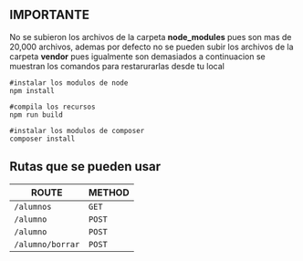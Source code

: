 
## IMPORTANTE
 No se subieron los archivos de la carpeta **node_modules** pues son mas de 20,000 archivos, ademas por defecto no se pueden subir los archivos de la carpeta **vendor** pues igualmente son demasiados a continuacion se muestran los comandos para restarurarlas desde tu local
 ```
 #instalar los modulos de node
 npm install

 #compila los recursos
 npm run build

 #instalar los modulos de composer
 composer install
 ```
 ## Rutas que se pueden usar
| ROUTE            | METHOD                |
|------------------|-----------------------|
| `/alumnos`       | `GET`                 |
| `/alumno`        | `POST`                |
| `/alumno`        | `POST`                |
| `/alumno/borrar` | `POST`                |
